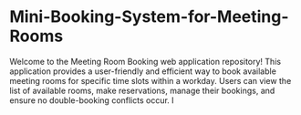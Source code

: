 # Mini-Booking-System-for-Meeting-Rooms
Welcome to the Meeting Room Booking web application repository! This application provides a user-friendly and efficient way to book available meeting rooms for specific time slots within a workday. Users can view the list of available rooms, make reservations, manage their bookings, and ensure no double-booking conflicts occur. I
